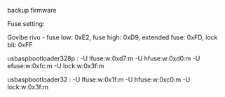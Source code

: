 backup firmware



Fuse setting:

Govibe rivo - fuse low: 0xE2, fuse high: 0xD9, extended fuse: 0xFD, lock bit: 0xFF

usbaspbootloader328p : -U lfuse:w:0xd7:m -U hfuse:w:0xd0:m -U efuse:w:0xfc:m -U lock:w:0x3f:m

usbaspbootloader32 : -U lfuse:w:0x1f:m -U hfuse:w:0xc0:m -U lock:w:0x3f:m
